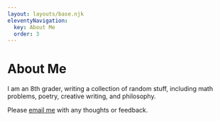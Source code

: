```yaml
---
layout: layouts/base.njk
eleventyNavigation:
  key: About Me
  order: 3
---
```

# About Me

I am an 8th grader, writing a collection of random stuff, including math problems, poetry, creative writing, and philosophy. 

Please [email me](mailto:kai.grosjean@icloud.com) with any thoughts or feedback.